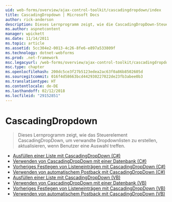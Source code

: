 ```yaml
---
uid: web-forms/overview/ajax-control-toolkit/cascadingdropdown/index
title: CascadingDropdown | Microsoft Docs
author: rick-anderson
description: Dieses Lernprogramm zeigt, wie die CascadingDropDown-Steuerelement zum Erstellen von verknüpften Dropdown-Listet das Update aus, wenn Benutzer eine Auswahl treffen.
ms.author: aspnetcontent
manager: wpickett
ms.date: 11/14/2011
ms.topic: article
ms.assetid: 5cc304e2-0013-4c26-8fe6-e897a533809f
ms.technology: dotnet-webforms
ms.prod: .net-framework
msc.legacyurl: /web-forms/overview/ajax-control-toolkit/cascadingdropdown
msc.type: chapter
ms.openlocfilehash: 200dc5ce3f27b5123edea2ac63f0a86b8502605d
ms.sourcegitcommit: 016f4d58663bcd442930227022de23fb3abee0b3
ms.translationtype: HT
ms.contentlocale: de-DE
ms.lasthandoff: 02/12/2018
ms.locfileid: "29152851"
---
```

<a name="cascadingdropdown"></a>CascadingDropdown
====================
> Dieses Lernprogramm zeigt, wie das Steuerelement CascadingDropDown, um verwandte Dropdownlisten zu erstellen, aktualisieren, wenn Benutzer eine Auswahl treffen.


- [Ausfüllen einer Liste mit CascadingDropDown (C#)](filling-a-list-using-cascadingdropdown-cs.md)
- [Verwenden von CascadingDropDown mit einer Datenbank (C#)](using-cascadingdropdown-with-a-database-cs.md)
- [Vorheriges Festlegen von Listeneinträgen mit CascadingDropDown (C#)](presetting-list-entries-with-cascadingdropdown-cs.md)
- [Verwenden von automatischem Postback mit CascadingDropDown (C#)](using-auto-postback-with-cascadingdropdown-cs.md)
- [Ausfüllen einer Liste mit CascadingDropDown (VB)](filling-a-list-using-cascadingdropdown-vb.md)
- [Verwenden von CascadingDropDown mit einer Datenbank (VB)](using-cascadingdropdown-with-a-database-vb.md)
- [Vorheriges Festlegen von Listeneinträgen mit CascadingDropDown (VB)](presetting-list-entries-with-cascadingdropdown-vb.md)
- [Verwenden von automatischem Postback mit CascadingDropDown (VB)](using-auto-postback-with-cascadingdropdown-vb.md)

